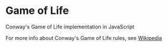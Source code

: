 Game of Life
============

Conway's Game of Life implementation in JavaScript

For more info about Conway's Game of Life rules, see [Wikipedia](http://en.wikipedia.org/wiki/Conway%27s_Game_of_Life#Rules "Conway's Game of Life on Wikipedia")
